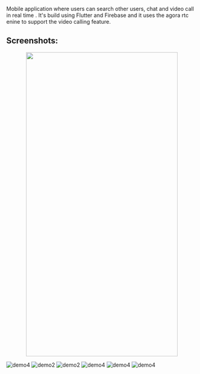 
Mobile application where users can search other users, chat and video call in real time . It's build using Flutter and Firebase and it uses the agora rtc enine to support the video calling feature.

## Screenshots:

<div align="center">
    <img src="./assets/first_screen.jpeg" width="400px" height="800"/> 
</div>

  ![demo4](./assets/first_screen.jpeg?raw=true)
  ![demo2](./assets/profile_screen.jpeg?raw=true)
  ![demo2](./assets/contacts.jpeg?raw=true)
  ![demo4](./assets/chat_screen.jpeg?raw=true)
  ![demo4](./assets/chat_screen_options.jpeg?raw=true)
  ![demo4](./assets/call_screen.jpeg?raw=true)
